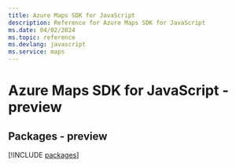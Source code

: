 ```yaml
---
title: Azure Maps SDK for JavaScript
description: Reference for Azure Maps SDK for JavaScript
ms.date: 04/02/2024
ms.topic: reference
ms.devlang: javascript
ms.service: maps
---
```

# Azure Maps SDK for JavaScript - preview
## Packages - preview
[!INCLUDE [packages](maps-index.md)]